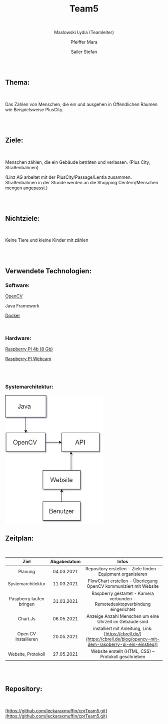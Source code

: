 <h1 align="center" > Team5 </h1>

<br>

<p align="center" > Maslowski Lydia (Teamleiter) </p> 

<p align="center" > Pfeiffer Mara </p>

<p align="center" > Sailer Stefan </p>

<br>

<br>

## Thema:

<br>

Das Zählen von Menschen, die ein und ausgehen in Öffendlichen Räumen wie Beispielsweise PlusCity.

<br>

<br>

## Ziele:

<br>

Menschen zählen, die ein Gebäude beträten und verlassen. (Plus City, Straßenbahnen)

(Linz AG arbeitet mit der PlusCity/Passage/Lentia zusammen. Straßenbahnen in der Stunde werden an die Shopping Centern/Menschen mengen angepasst.)

<br>

<br>

## Nichtziele:

<br>

Keine Tiere und kleine Kinder mit zählen

<br>

<br>

## Verwendete Technologien:

### Software:

[OpenCV](https://opencv.org/)

Java Framework

[Docker](www.docker.com)

<br>

### Hardware:

[Raspberry PI 4b (8 Gb)](https://www.amazon.de/Raspberry-Pi-Ersatzteil-Single-Board-102110421/dp/B0899VXM8F/ref=psdc_1626220031_t2_B07TC2BK1X)

[Raspberry PI Webcam](https://at.rs-online.com/web/p/raspberry-pi-kameras/9132664/)

<br>

<br>

### Systemarchitektur:

<img src="/ProjectDescription/Flowchart.jpg" alt="Flowchart von der Systemarchitektur" />

<br>

## Zeitplan:

<br>

|          Ziel          |  Abgabedatum  |                                 Infos                                         |       
|      :-----------:     |:-------------:|                       :----------------------:                                |
|         Planung        |   04.03.2021  |        Repository erstellen - Ziele finden - Equipment organisieren           |
|    Systemarchitektur   |   11.03.2021  |      FlowChart erstellen - Überlegung OpenCV kommuniziert mit Website         |       
|Paspberry laufen bringen|   31.03.2021  | Raspberry gestartet - Kamera verbunden - Remotedesktopverbindung eingerichtet |
|        Chart.Js        |   06.05.2021  |         Anzeige Anzahl Menschen um eine Uhrzeit im Gebäude sind               |
|  Open CV Installieren  |   20.05.2021  | installiert mit Anleitung, Link: [https://cbrell.de/](https://cbrell.de/blog/opencv-mit-dem-raspberry-pi-ein-einstieg/) |
|   Website, Protokoll   |   27.05.2021  |           Website erstellt (HTML, CSS) – Protokoll geschrieben                |
<br>

<br>

## Repository:

<br>

[https://github.com/leckaraxmuffin/cprTeam5.git](https://github.com/leckaraxmuffin/cprTeam5.git)

<br>

<br>
